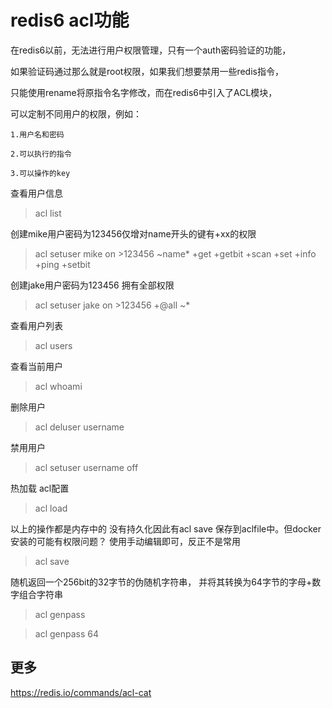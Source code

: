 # redis6 acl功能

在redis6以前，无法进行用户权限管理，只有一个auth密码验证的功能，

如果验证码通过那么就是root权限，如果我们想要禁用一些redis指令，

只能使用rename将原指令名字修改，而在redis6中引入了ACL模块，

可以定制不同用户的权限，例如：
    
    1.用户名和密码
    
    2.可以执行的指令
 
    3.可以操作的key

查看用户信息
>acl list

创建mike用户密码为123456仅增对name开头的键有+xx的权限
>acl setuser mike on >123456 ~name* +get +getbit +scan +set +info +ping +setbit

创建jake用户密码为123456 拥有全部权限
>acl setuser jake on >123456 +@all ~*

查看用户列表
>acl users

查看当前用户
>acl whoami

删除用户
>acl deluser username

禁用用户
>acl setuser username off

热加载 acl配置 
>acl load

以上的操作都是内存中的 没有持久化因此有acl save
保存到aclfile中。但docker 安装的可能有权限问题？
使用手动编辑即可，反正不是常用
>acl save 

随机返回一个256bit的32字节的伪随机字符串，
并将其转换为64字节的字母+数字组合字符串
>acl genpass

>acl genpass 64


## 更多 

https://redis.io/commands/acl-cat
